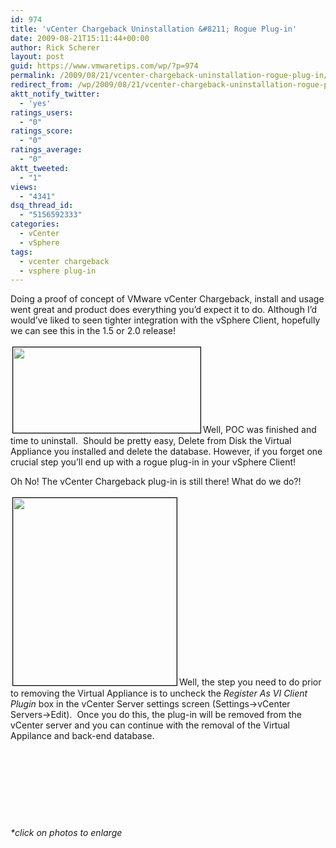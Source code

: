 ```yaml
---
id: 974
title: 'vCenter Chargeback Uninstallation &#8211; Rogue Plug-in'
date: 2009-08-21T15:11:44+00:00
author: Rick Scherer
layout: post
guid: https://www.vmwaretips.com/wp/?p=974
permalink: /2009/08/21/vcenter-chargeback-uninstallation-rogue-plug-in/
redirect_from: /wp/2009/08/21/vcenter-chargeback-uninstallation-rogue-plug-in/
aktt_notify_twitter:
  - 'yes'
ratings_users:
  - "0"
ratings_score:
  - "0"
ratings_average:
  - "0"
aktt_tweeted:
  - "1"
views:
  - "4341"
dsq_thread_id:
  - "5156592333"
categories:
  - vCenter
  - vSphere
tags:
  - vcenter chargeback
  - vsphere plug-in
---
```

Doing a proof of concept of VMware vCenter Chargeback, install and usage went great and product does everything you&#8217;d expect it to do. Although I&#8217;d would&#8217;ve liked to seen tighter integration with the vSphere Client, hopefully we can see this in the 1.5 or 2.0 release!

<a rel="attachment wp-att-975" href="https://www.vmwaretips.com/wp/wp-content/uploads/2009/08/vwcb-plugin.png"><img class="alignright size-medium wp-image-975" style="border: 1px solid black; margin: 3px;" title="chargeback-plugin" src="https://www.vmwaretips.com/wp/wp-content/uploads/2009/08/vwcb-plugin-300x137.png" alt="" width="300" height="137" srcset="https://www.vmwaretips.com/wp/wp-content/uploads/2009/08/vwcb-plugin-300x137.png 300w, https://www.vmwaretips.com/wp/wp-content/uploads/2009/08/vwcb-plugin.png 944w" sizes="(max-width: 300px) 100vw, 300px" /></a>Well, POC was finished and time to uninstall.  Should be pretty easy, Delete from Disk the Virtual Appliance you installed and delete the database. However, if you forget one crucial step you&#8217;ll end up with a rogue plug-in in your vSphere Client!

Oh No! The vCenter Chargeback plug-in is still there! What do we do?!

<a rel="attachment wp-att-976" href="https://www.vmwaretips.com/wp/wp-content/uploads/2009/08/vwcb-info.png"><img class="alignleft size-medium wp-image-976" style="border: 1px solid black; margin: 3px;" title="chargeback-info" src="https://www.vmwaretips.com/wp/wp-content/uploads/2009/08/vwcb-info-262x300.png" alt="" width="262" height="300" srcset="https://www.vmwaretips.com/wp/wp-content/uploads/2009/08/vwcb-info-262x300.png 262w, https://www.vmwaretips.com/wp/wp-content/uploads/2009/08/vwcb-info.png 442w" sizes="(max-width: 262px) 100vw, 262px" /></a>Well, the step you need to do prior to removing the Virtual Appliance is to uncheck the _Register As VI Client Plugin_ box in the vCenter Server settings screen (Settings->vCenter Servers->Edit).  Once you do this, the plug-in will be removed from the vCenter server and you can continue with the removal of the Virtual Appilance and back-end database.

&nbsp;

&nbsp;

&nbsp;

&nbsp;

_*click on photos to enlarge_